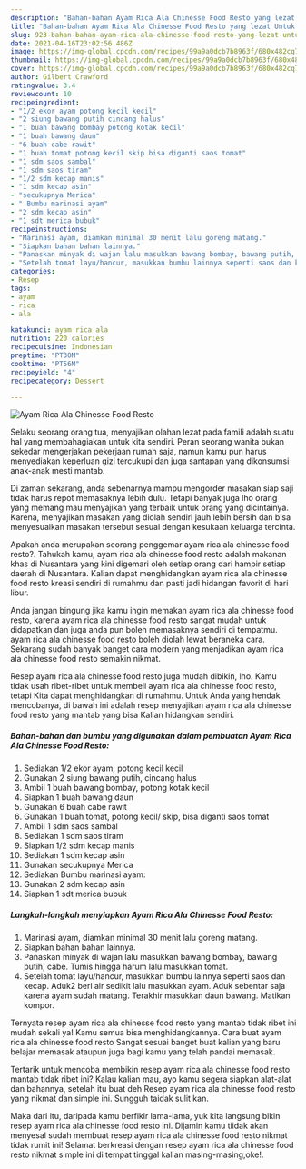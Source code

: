 ```yaml
---
description: "Bahan-bahan Ayam Rica Ala Chinesse Food Resto yang lezat Untuk Jualan"
title: "Bahan-bahan Ayam Rica Ala Chinesse Food Resto yang lezat Untuk Jualan"
slug: 923-bahan-bahan-ayam-rica-ala-chinesse-food-resto-yang-lezat-untuk-jualan
date: 2021-04-16T23:02:56.486Z
image: https://img-global.cpcdn.com/recipes/99a9a0dcb7b8963f/680x482cq70/ayam-rica-ala-chinesse-food-resto-foto-resep-utama.jpg
thumbnail: https://img-global.cpcdn.com/recipes/99a9a0dcb7b8963f/680x482cq70/ayam-rica-ala-chinesse-food-resto-foto-resep-utama.jpg
cover: https://img-global.cpcdn.com/recipes/99a9a0dcb7b8963f/680x482cq70/ayam-rica-ala-chinesse-food-resto-foto-resep-utama.jpg
author: Gilbert Crawford
ratingvalue: 3.4
reviewcount: 10
recipeingredient:
- "1/2 ekor ayam potong kecil kecil"
- "2 siung bawang putih cincang halus"
- "1 buah bawang bombay potong kotak kecil"
- "1 buah bawang daun"
- "6 buah cabe rawit"
- "1 buah tomat potong kecil skip bisa diganti saos tomat"
- "1 sdm saos sambal"
- "1 sdm saos tiram"
- "1/2 sdm kecap manis"
- "1 sdm kecap asin"
- "secukupnya Merica"
- " Bumbu marinasi ayam"
- "2 sdm kecap asin"
- "1 sdt merica bubuk"
recipeinstructions:
- "Marinasi ayam, diamkan minimal 30 menit lalu goreng matang."
- "Siapkan bahan bahan lainnya."
- "Panaskan minyak di wajan lalu masukkan bawang bombay, bawang putih, cabe. Tumis hingga harum lalu masukkan tomat."
- "Setelah tomat layu/hancur, masukkan bumbu lainnya seperti saos dan kecap. Aduk2 beri air sedikit lalu masukkan ayam. Aduk sebentar saja karena ayam sudah matang. Terakhir masukkan daun bawang. Matikan kompor."
categories:
- Resep
tags:
- ayam
- rica
- ala

katakunci: ayam rica ala 
nutrition: 220 calories
recipecuisine: Indonesian
preptime: "PT30M"
cooktime: "PT56M"
recipeyield: "4"
recipecategory: Dessert

---
```



![Ayam Rica Ala Chinesse Food Resto](https://img-global.cpcdn.com/recipes/99a9a0dcb7b8963f/680x482cq70/ayam-rica-ala-chinesse-food-resto-foto-resep-utama.jpg)

Selaku seorang orang tua, menyajikan olahan lezat pada famili adalah suatu hal yang membahagiakan untuk kita sendiri. Peran seorang  wanita bukan sekedar mengerjakan pekerjaan rumah saja, namun kamu pun harus menyediakan keperluan gizi tercukupi dan juga santapan yang dikonsumsi anak-anak mesti mantab.

Di zaman  sekarang, anda sebenarnya mampu mengorder masakan siap saji tidak harus repot memasaknya lebih dulu. Tetapi banyak juga lho orang yang memang mau menyajikan yang terbaik untuk orang yang dicintainya. Karena, menyajikan masakan yang diolah sendiri jauh lebih bersih dan bisa menyesuaikan masakan tersebut sesuai dengan kesukaan keluarga tercinta. 



Apakah anda merupakan seorang penggemar ayam rica ala chinesse food resto?. Tahukah kamu, ayam rica ala chinesse food resto adalah makanan khas di Nusantara yang kini digemari oleh setiap orang dari hampir setiap daerah di Nusantara. Kalian dapat menghidangkan ayam rica ala chinesse food resto kreasi sendiri di rumahmu dan pasti jadi hidangan favorit di hari libur.

Anda jangan bingung jika kamu ingin memakan ayam rica ala chinesse food resto, karena ayam rica ala chinesse food resto sangat mudah untuk didapatkan dan juga anda pun boleh memasaknya sendiri di tempatmu. ayam rica ala chinesse food resto boleh diolah lewat beraneka cara. Sekarang sudah banyak banget cara modern yang menjadikan ayam rica ala chinesse food resto semakin nikmat.

Resep ayam rica ala chinesse food resto juga mudah dibikin, lho. Kamu tidak usah ribet-ribet untuk membeli ayam rica ala chinesse food resto, tetapi Kita dapat menghidangkan di rumahmu. Untuk Anda yang hendak mencobanya, di bawah ini adalah resep menyajikan ayam rica ala chinesse food resto yang mantab yang bisa Kalian hidangkan sendiri.

<!--inarticleads1-->

##### Bahan-bahan dan bumbu yang digunakan dalam pembuatan Ayam Rica Ala Chinesse Food Resto:

1. Sediakan 1/2 ekor ayam, potong kecil kecil
1. Gunakan 2 siung bawang putih, cincang halus
1. Ambil 1 buah bawang bombay, potong kotak kecil
1. Siapkan 1 buah bawang daun
1. Gunakan 6 buah cabe rawit
1. Gunakan 1 buah tomat, potong kecil/ skip, bisa diganti saos tomat
1. Ambil 1 sdm saos sambal
1. Sediakan 1 sdm saos tiram
1. Siapkan 1/2 sdm kecap manis
1. Sediakan 1 sdm kecap asin
1. Gunakan secukupnya Merica
1. Sediakan  Bumbu marinasi ayam:
1. Gunakan 2 sdm kecap asin
1. Siapkan 1 sdt merica bubuk




<!--inarticleads2-->

##### Langkah-langkah menyiapkan Ayam Rica Ala Chinesse Food Resto:

1. Marinasi ayam, diamkan minimal 30 menit lalu goreng matang.
1. Siapkan bahan bahan lainnya.
1. Panaskan minyak di wajan lalu masukkan bawang bombay, bawang putih, cabe. Tumis hingga harum lalu masukkan tomat.
1. Setelah tomat layu/hancur, masukkan bumbu lainnya seperti saos dan kecap. Aduk2 beri air sedikit lalu masukkan ayam. Aduk sebentar saja karena ayam sudah matang. Terakhir masukkan daun bawang. Matikan kompor.




Ternyata resep ayam rica ala chinesse food resto yang mantab tidak ribet ini mudah sekali ya! Kamu semua bisa menghidangkannya. Cara buat ayam rica ala chinesse food resto Sangat sesuai banget buat kalian yang baru belajar memasak ataupun juga bagi kamu yang telah pandai memasak.

Tertarik untuk mencoba membikin resep ayam rica ala chinesse food resto mantab tidak ribet ini? Kalau kalian mau, ayo kamu segera siapkan alat-alat dan bahannya, setelah itu buat deh Resep ayam rica ala chinesse food resto yang nikmat dan simple ini. Sungguh taidak sulit kan. 

Maka dari itu, daripada kamu berfikir lama-lama, yuk kita langsung bikin resep ayam rica ala chinesse food resto ini. Dijamin kamu tiidak akan menyesal sudah membuat resep ayam rica ala chinesse food resto nikmat tidak rumit ini! Selamat berkreasi dengan resep ayam rica ala chinesse food resto nikmat simple ini di tempat tinggal kalian masing-masing,oke!.

